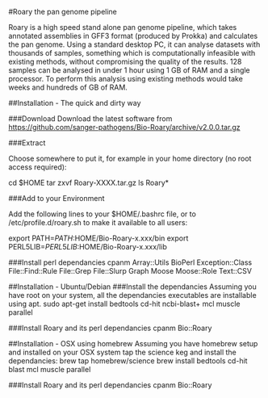 #Roary the pan genome pipeline

Roary is a high speed stand alone pan genome pipeline, which takes annotated assemblies in GFF3 format (produced by Prokka) and calculates the pan genome.  Using a standard desktop PC, it can analyse datasets with thousands of samples, something which is computationally infeasible with existing methods, without compromising the quality of the results.  128 samples can be analysed in under 1 hour using 1 GB of RAM and a single processor. To perform this analysis using existing methods would take weeks and hundreds of GB of RAM.

##Installation - The quick and dirty way

###Download
Download the latest software from https://github.com/sanger-pathogens/Bio-Roary/archive/v2.0.0.tar.gz

###Extract

Choose somewhere to put it, for example in your home directory (no root access required):

  cd $HOME
  tar zxvf Roary-XXXX.tar.gz
  ls Roary*

###Add to your Environment

Add the following lines to your $HOME/.bashrc file, or to /etc/profile.d/roary.sh to make it available to all users:

   export PATH=$PATH:$HOME/Bio-Roary-x.xxx/bin
   export PERL5LIB=$PERL5LIB:$HOME/Bio-Roary-x.xxx/lib

###Install perl dependancies
   cpanm Array::Utils BioPerl Exception::Class File::Find::Rule File::Grep File::Slurp Graph Moose Moose::Role Text::CSV
   


##Installation - Ubuntu/Debian
###Install the dependancies
Assuming you have root on your system, all the dependancies executables are installable using apt.
   sudo apt-get install bedtools cd-hit ncbi-blast+ mcl muscle parallel
   
###Install Roary and its perl dependancies
   cpanm Bio::Roary


##Installation - OSX using homebrew
Assuming you have homebrew setup and installed on your OSX system tap the science keg and install the dependancies:
   brew tap homebrew/science
   brew install bedtools cd-hit blast mcl muscle parallel
   
###Install Roary and its perl dependancies
   cpanm Bio::Roary
